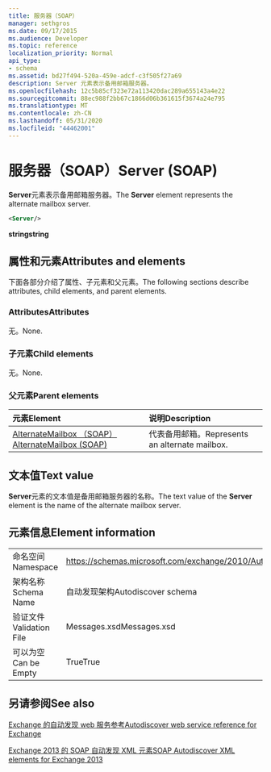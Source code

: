 ```yaml
---
title: 服务器（SOAP）
manager: sethgros
ms.date: 09/17/2015
ms.audience: Developer
ms.topic: reference
localization_priority: Normal
api_type:
- schema
ms.assetid: bd27f494-520a-459e-adcf-c3f505f27a69
description: Server 元素表示备用邮箱服务器。
ms.openlocfilehash: 12c5b85cf323e72a113420dac289a655143a4e22
ms.sourcegitcommit: 88ec988f2bb67c1866d06b361615f3674a24e795
ms.translationtype: MT
ms.contentlocale: zh-CN
ms.lasthandoff: 05/31/2020
ms.locfileid: "44462001"
---
```

# <a name="server-soap"></a><span data-ttu-id="2a04c-103">服务器（SOAP）</span><span class="sxs-lookup"><span data-stu-id="2a04c-103">Server (SOAP)</span></span>

<span data-ttu-id="2a04c-104">**Server**元素表示备用邮箱服务器。</span><span class="sxs-lookup"><span data-stu-id="2a04c-104">The **Server** element represents the alternate mailbox server.</span></span> 
  
```XML
<Server/>
```

 <span data-ttu-id="2a04c-105">**string**</span><span class="sxs-lookup"><span data-stu-id="2a04c-105">**string**</span></span>
## <a name="attributes-and-elements"></a><span data-ttu-id="2a04c-106">属性和元素</span><span class="sxs-lookup"><span data-stu-id="2a04c-106">Attributes and elements</span></span>

<span data-ttu-id="2a04c-107">下面各部分介绍了属性、子元素和父元素。</span><span class="sxs-lookup"><span data-stu-id="2a04c-107">The following sections describe attributes, child elements, and parent elements.</span></span>
  
### <a name="attributes"></a><span data-ttu-id="2a04c-108">Attributes</span><span class="sxs-lookup"><span data-stu-id="2a04c-108">Attributes</span></span>

<span data-ttu-id="2a04c-109">无。</span><span class="sxs-lookup"><span data-stu-id="2a04c-109">None.</span></span>
  
### <a name="child-elements"></a><span data-ttu-id="2a04c-110">子元素</span><span class="sxs-lookup"><span data-stu-id="2a04c-110">Child elements</span></span>

<span data-ttu-id="2a04c-111">无。</span><span class="sxs-lookup"><span data-stu-id="2a04c-111">None.</span></span>
  
### <a name="parent-elements"></a><span data-ttu-id="2a04c-112">父元素</span><span class="sxs-lookup"><span data-stu-id="2a04c-112">Parent elements</span></span>

|<span data-ttu-id="2a04c-113">**元素**</span><span class="sxs-lookup"><span data-stu-id="2a04c-113">**Element**</span></span>|<span data-ttu-id="2a04c-114">**说明**</span><span class="sxs-lookup"><span data-stu-id="2a04c-114">**Description**</span></span>|
|:-----|:-----|
|[<span data-ttu-id="2a04c-115">AlternateMailbox （SOAP）</span><span class="sxs-lookup"><span data-stu-id="2a04c-115">AlternateMailbox (SOAP)</span></span>](alternatemailbox-soap.md) <br/> |<span data-ttu-id="2a04c-116">代表备用邮箱。</span><span class="sxs-lookup"><span data-stu-id="2a04c-116">Represents an alternate mailbox.</span></span>  <br/> |
   
## <a name="text-value"></a><span data-ttu-id="2a04c-117">文本值</span><span class="sxs-lookup"><span data-stu-id="2a04c-117">Text value</span></span>

<span data-ttu-id="2a04c-118">**Server**元素的文本值是备用邮箱服务器的名称。</span><span class="sxs-lookup"><span data-stu-id="2a04c-118">The text value of the **Server** element is the name of the alternate mailbox server.</span></span> 
  
## <a name="element-information"></a><span data-ttu-id="2a04c-119">元素信息</span><span class="sxs-lookup"><span data-stu-id="2a04c-119">Element information</span></span>

|||
|:-----|:-----|
|<span data-ttu-id="2a04c-120">命名空间</span><span class="sxs-lookup"><span data-stu-id="2a04c-120">Namespace</span></span>  <br/> |https://schemas.microsoft.com/exchange/2010/Autodiscover  <br/> |
|<span data-ttu-id="2a04c-121">架构名称</span><span class="sxs-lookup"><span data-stu-id="2a04c-121">Schema Name</span></span>  <br/> |<span data-ttu-id="2a04c-122">自动发现架构</span><span class="sxs-lookup"><span data-stu-id="2a04c-122">Autodiscover schema</span></span>  <br/> |
|<span data-ttu-id="2a04c-123">验证文件</span><span class="sxs-lookup"><span data-stu-id="2a04c-123">Validation File</span></span>  <br/> |<span data-ttu-id="2a04c-124">Messages.xsd</span><span class="sxs-lookup"><span data-stu-id="2a04c-124">Messages.xsd</span></span>  <br/> |
|<span data-ttu-id="2a04c-125">可以为空</span><span class="sxs-lookup"><span data-stu-id="2a04c-125">Can be Empty</span></span>  <br/> |<span data-ttu-id="2a04c-126">True</span><span class="sxs-lookup"><span data-stu-id="2a04c-126">True</span></span>  <br/> |
   
## <a name="see-also"></a><span data-ttu-id="2a04c-127">另请参阅</span><span class="sxs-lookup"><span data-stu-id="2a04c-127">See also</span></span>



[<span data-ttu-id="2a04c-128">Exchange 的自动发现 web 服务参考</span><span class="sxs-lookup"><span data-stu-id="2a04c-128">Autodiscover web service reference for Exchange</span></span>](autodiscover-web-service-reference-for-exchange.md)
  
[<span data-ttu-id="2a04c-129">Exchange 2013 的 SOAP 自动发现 XML 元素</span><span class="sxs-lookup"><span data-stu-id="2a04c-129">SOAP Autodiscover XML elements for Exchange 2013</span></span>](soap-autodiscover-xml-elements-for-exchange-2013.md)

